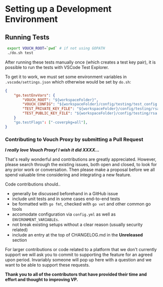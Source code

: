 # Setting up a Development Environment

## Running Tests 

```bash
 export VOUCH_ROOT=`pwd` # if not using GOPATH
 ./do.sh test
```

After running these tests manually once (which creates a test key pair), it is possible to run the tests with VSCode Test Explorer.

To get it to work, we must set some environment variables in `.vscode/settings.json` which otherwise would be set by `do.sh`:

```json
{
    "go.testEnvVars": {
        "VOUCH_ROOT": "${workspaceFolder}",
        "VOUCH_CONFIG": "${workspaceFolder}/config/testing/test_config.yml",
        "TEST_PRIVATE_KEY_FILE": "${workspaceFolder}/config/testing/rsa.key",
        "TEST_PUBLIC_KEY_FILE": "${workspaceFolder}/config/testing/rsa.pub",
    }
    "go.testFlags": ["-coverpkg=all"],
}
```

### Contributing to Vouch Proxy by submitting a Pull Request

**_I really love Vouch Proxy! I wish it did XXXX..._**

That's really wonderful and contributions are greatly appreciated. However, please search through the existing issues, both open and closed, to look for any prior work or conversation. Then please make a proposal before we all spend valuable time considering and integrating a new feature.

Code contributions should..

- generally be discussed beforehand in a GitHub issue
- include unit tests and in some cases end-to-end tests
- be formatted with `go fmt`, checked with `go vet` and other common go tools
- accomodate configuration via `config.yml` as well as `ENVIRONMENT_VARIABLEs`.
- not break existing setups without a clear reason (usually security related)
- include an entry at the top of CHANGELOG.md in the **Unreleased** section

For larger contributions or code related to a platform that we don't currently support we will ask you to commit to supporting the feature for an agreed upon period. Invariably someone will pop up here with a question and we want to be able to support these requests.

**Thank you to all of the contributors that have provided their time and effort and thought to improving VP.**
